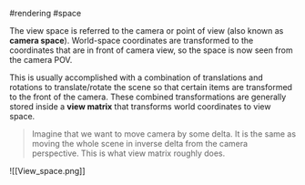 #rendering #space 

The view space is referred to the camera or point of view (also known as **camera space**). World-space coordinates are transformed to the coordinates that are in front of camera view, so the space is now seen from the camera POV. 

This is usually accomplished with a combination of translations and rotations to translate/rotate the scene so that certain items are transformed to the front of the camera. These combined transformations are generally stored inside a **view matrix** that transforms world coordinates to view space.

> Imagine that we want to move camera by some delta. It is the same as moving the whole scene in inverse delta from the camera perspective. This is what view matrix roughly does.

![[View_space.png]]